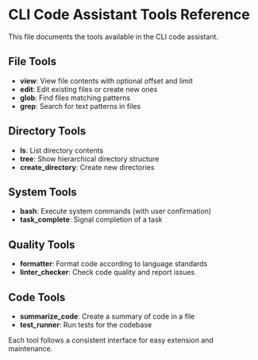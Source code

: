 # CLI Code Assistant Tools Reference

This file documents the tools available in the CLI code assistant.

## File Tools

- **view**: View file contents with optional offset and limit
- **edit**: Edit existing files or create new ones
- **glob**: Find files matching patterns
- **grep**: Search for text patterns in files

## Directory Tools

- **ls**: List directory contents
- **tree**: Show hierarchical directory structure
- **create_directory**: Create new directories

## System Tools

- **bash**: Execute system commands (with user confirmation)
- **task_complete**: Signal completion of a task

## Quality Tools

- **formatter**: Format code according to language standards
- **linter_checker**: Check code quality and report issues

## Code Tools

- **summarize_code**: Create a summary of code in a file
- **test_runner**: Run tests for the codebase

Each tool follows a consistent interface for easy extension and maintenance. 